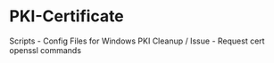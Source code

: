 # PKI-Certificate
Scripts - Config Files for Windows PKI Cleanup / Issue - Request cert openssl commands
